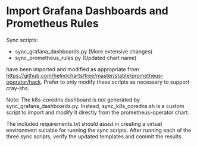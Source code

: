 Import Grafana Dashboards and Prometheus Rules
==============================================

Sync scripts:

* sync_grafana_dashboards.py (More extensive changes)
* sync_prometheus_rules.py (Updated chart name)

have been imported and modified as appropriate from
https://github.com/helm/charts/tree/master/stable/prometheus-operator/hack.
Prefer to only modify these scripts as necessary to support cray-shs.

Note: The k8s-coredns dashboard is *not* generated by
sync_grafana_dashboards.py. Instead, sync_k8s_coredns.sh is a custom script to
import and modify it directly from the prometheus-operator chart.

The included requirements.txt should assist in creating a virtual environment
suitable for running the sync scripts. After running each of the three sync
scripts, verify the updated templates and commit the results.
